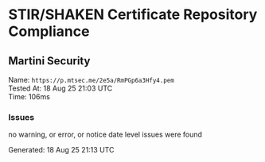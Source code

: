 # STIR/SHAKEN Certificate Repository Compliance

## Martini Security

Name: `https://p.mtsec.me/2e5a/RmPGp6a3Hfy4.pem`\
Tested At: 18 Aug 25 21:03 UTC\
Time: 106ms

### Issues

no warning, or error, or notice date level issues were found

Generated: 18 Aug 25 21:13 UTC